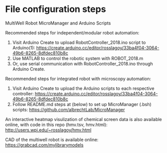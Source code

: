 # File configuration steps
MultiWell Robot MicroManager and Arduino Scripts

Recommended steps for independent/modular robot automation:

1. Visit Arduino Create to upload RobotController_2018.ino script to Arduino(1):
https://create.arduino.cc/editor/rosslagoy/33ba4f04-3064-49b6-8265-8dfdec810b8c
2. Use MATLAB to control the robotic system with ROBOT_2018.m
3. Or, use serial communication with RobotController_2018.ino through Arduino Create.

Recommended steps for integrated robot with microscopy automation:

1. Visit Arduino Create to upload the Arduino scripts to each respective controller:
https://create.arduino.cc/editor/rosslagoy/33ba4f04-3064-49b6-8265-8dfdec810b8c
2. Follow README.md steps at (below) to set up MicroManager (.bsh) scripts:
https://github.com/albrechtLab/MicroManager

An interactive heatmap visulization of chemical screen data is also available online, with code in this repo (hmv.tsv, hmv.html):
http://users.wpi.edu/~rosslagoy/hmv.html

CAD of the multiwell robot is available online: https://grabcad.com/mylibrarymodels
